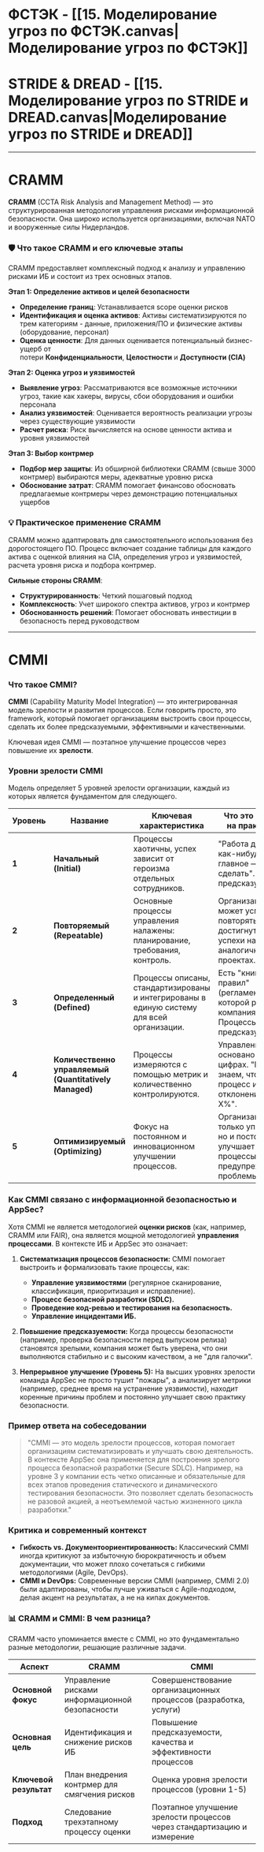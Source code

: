 
# ФСТЭК - [[15. Моделирование угроз по ФСТЭК.canvas|Моделирование угроз по ФСТЭК]]

# STRIDE & DREAD - [[15. Моделирование угроз по STRIDE и DREAD.canvas|Моделирование угроз по STRIDE и DREAD]]

---
# CRAMM

**CRAMM** (CCTA Risk Analysis and Management Method) — это структурированная методология управления рисками информационной безопасности. Она широко используется организациями, включая NATO и вооруженные силы Нидерландов.

### 🛡️ Что такое CRAMM и его ключевые этапы

CRAMM предоставляет комплексный подход к анализу и управлению рисками ИБ и состоит из трех основных этапов.

**Этап 1: Определение активов и целей безопасности**

- **Определение границ**: Устанавливается scope оценки рисков
- **Идентификация и оценка активов**: Активы систематизируются по трем категориям - данные, приложения/ПО и физические активы (оборудование, персонал)
- **Оценка ценности**: Для данных оценивается потенциальный бизнес-ущерб от потери **Конфиденциальности**, **Целостности** и **Доступности (CIA)**

**Этап 2: Оценка угроз и уязвимостей**

- **Выявление угроз**: Рассматриваются все возможные источники угроз, такие как хакеры, вирусы, сбои оборудования и ошибки персонала
- **Анализ уязвимостей**: Оценивается вероятность реализации угрозы через существующие уязвимости
- **Расчет риска**: Риск вычисляется на основе ценности актива и уровня уязвимостей

**Этап 3: Выбор контрмер**

- **Подбор мер защиты**: Из обширной библиотеки CRAMM (свыше 3000 контрмер) выбираются меры, адекватные уровню риска
- **Обоснование затрат**: CRAMM помогает финансово обосновать предлагаемые контрмеры через демонстрацию потенциальных ущербов

### 💡 Практическое применение CRAMM

CRAMM можно адаптировать для самостоятельного использования без дорогостоящего ПО. Процесс включает создание таблицы для каждого актива с оценкой влияния на CIA, определения угроз и уязвимостей, расчета уровня риска и подбора контрмер.

**Сильные стороны CRAMM**:

- **Структурированность**: Четкий пошаговый подход
- **Комплексность**: Учет широкого спектра активов, угроз и контрмер
- **Обоснованность решений**: Помогает обосновать инвестиции в безопасность перед руководством

---
# CMMI

### Что такое CMMI?

**CMMI** (Capability Maturity Model Integration) — это интегрированная модель зрелости и развития процессов. Если говорить просто, это framework, который помогает организациям выстроить свои процессы, сделать их более предсказуемыми, эффективными и качественными.

Ключевая идея CMMI — поэтапное улучшение процессов через повышение их **зрелости**.

### Уровни зрелости CMMI

Модель определяет 5 уровней зрелости организации, каждый из которых является фундаментом для следующего.

|Уровень|Название|Ключевая характеристика|Что это значит на практике?|
|---|---|---|---|
|**1**|**Начальный (Initial)**|Процессы хаотичны, успех зависит от героизма отдельных сотрудников.|"Работа делается как-нибудь, главное — сделать". Нет предсказуемости.|
|**2**|**Повторяемый (Repeatable)**|Основные процессы управления налажены: планирование, требования, контроль.|Организация может успешно повторять ранее достигнутые успехи на аналогичных проектах.|
|**3**|**Определенный (Defined)**|Процессы описаны, стандартизированы и интегрированы в единую систему для всей организации.|Есть "книга правил" (регламенты), по которой работает компания. Процессы предсказуемы.|
|**4**|**Количественно управляемый (Quantitatively Managed)**|Процессы измеряются с помощью метрик и количественно контролируются.|Управление основано на цифрах. "Мы знаем, что наш процесс имеет отклонение в X%".|
|**5**|**Оптимизируемый (Optimizing)**|Фокус на постоянном и инновационном улучшении процессов.|Организация не только управляет, но и постоянно улучшает свои процессы, предупреждая проблемы.|

### Как CMMI связано с информационной безопасностью и AppSec?

Хотя CMMI не является методологией **оценки рисков** (как, например, CRAMM или FAIR), она является мощной методологией **управления процессами**. В контексте ИБ и AppSec это означает:

1. **Систематизация процессов безопасности:** CMMI помогает выстроить и формализовать такие процессы, как:
    - **Управление уязвимостями** (регулярное сканирование, классификация, приоритизация и исправление).
    - **Процесс безопасной разработки (SDLC).**
    - **Проведение код-ревью и тестирования на безопасность.**
    - **Управление инцидентами ИБ.**
    
2. **Повышение предсказуемости:** Когда процессы безопасности (например, проверка безопасности перед выпуском релиза) становятся зрелыми, компания может быть уверена, что они выполняются стабильно и с высоким качеством, а не "для галочки".
3. **Непрерывное улучшение (Уровень 5):** На высших уровнях зрелости команда AppSec не просто тушит "пожары", а анализирует метрики (например, среднее время на устранение уязвимости), находит коренные причины проблем и постоянно улучшает свою практику безопасности.

### Пример ответа на собеседовании

> "CMMI — это модель зрелости процессов, которая помогает организациям систематизировать и улучшать свою деятельность. В контексте AppSec она применяется для построения зрелого процесса безопасной разработки (Secure SDLC). Например, на уровне 3 у компании есть четко описанные и обязательные для всех этапов проведения статического и динамического тестирования безопасности. Это позволяет сделать безопасность не разовой акцией, а неотъемлемой частью жизненного цикла разработки."

### Критика и современный контекст

- **Гибкость vs. Документоориентированность:** Классический CMMI иногда критикуют за избыточную бюрократичность и объем документации, что может плохо сочетаться с гибкими методологиями (Agile, DevOps).
- **CMMI и DevOps:** Современные версии CMMI (например, CMMI 2.0) были адаптированы, чтобы лучше уживаться с Agile-подходом, делая акцент на результатах, а не на кипах документов.

### 📊 CRAMM и CMMI: В чем разница?

CRAMM часто упоминается вместе с CMMI, но это фундаментально разные методологии, решающие различные задачи.

| **Аспект**             | **CRAMM**                                      | **CMMI**                                                                |
| ---------------------- | ---------------------------------------------- | ----------------------------------------------------------------------- |
| **Основной фокус**     | Управление рисками информационной безопасности | Совершенствование организационных процессов (разработка, услуги)        |
| **Основная цель**      | Идентификация и снижение рисков ИБ             | Повышение предсказуемости, качества и эффективности процессов           |
| **Ключевой результат** | План внедрения контрмер для смягчения рисков   | Оценка уровня зрелости процессов (уровни 1-5)                           |
| **Подход**             | Следование трехэтапному процессу оценки        | Поэтапное улучшение зрелости процессов через стандартизацию и измерение |
